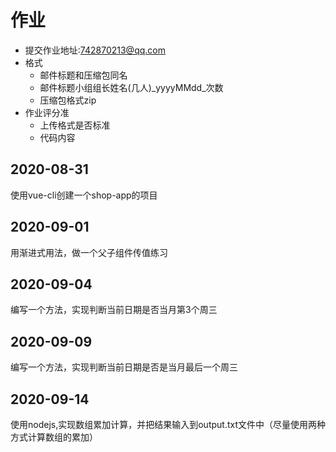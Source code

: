# 作业

- 提交作业地址:742870213@qq.com
- 格式
    - 邮件标题和压缩包同名
    - 邮件标题小组组长姓名(几人)_yyyyMMdd_次数
    - 压缩包格式zip
- 作业评分准
    - 上传格式是否标准
    - 代码内容

## 2020-08-31

使用vue-cli创建一个shop-app的项目 

## 2020-09-01

用渐进式用法，做一个父子组件传值练习

## 2020-09-04

编写一个方法，实现判断当前日期是否当月第3个周三

## 2020-09-09

编写一个方法，实现判断当前日期是否是当月最后一个周三

## 2020-09-14

使用nodejs,实现数组累加计算，并把结果输入到output.txt文件中（尽量使用两种方式计算数组的累加）